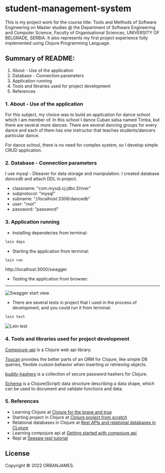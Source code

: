 # student-management-system

This is my project work for the course title: Tools and Methods of Software Engineering on Master studies @ the Department of Software Engineering and Computer Science, Faculty of Organisational Sciences, UNIVERSITY OF BELGRADE, SERBIA. 
It also represents my first project experience fully implemented using Clojure Programming Language.

## Summary of README:

1. About - Use of the application
2. Database - Connection parameters
3. Application running
4. Tools and libraries used for project development
5. References



### 1. About - Use of the application

For this subject, my choice was to build an application for dance school which I am member of. In this school I dance Cuban salsa named Timba, but there are several more dances. There are several dancing groups for every dance and each of them has one instructor that teaches students/dancers particular dance.

For dance school, there is no need for complex system, so I develop simple CRUD application.



### 2. Database - Connection parameters

I use mysql - Dbeaver for data storage and manipulation. I created database *dancedb* and attach DDL in project.

* classname:   "com.mysql.cj.jdbc.Driver"
* subprotocol: "mysql"
* subname:     "//localhost:3306/dancedb"
* user:        "root"
* password:    "password"



### 3. Application running

* Installing dependecies from terminal:

```sh
lein deps
```

* Starting the application from terminal:

```sh
lein run
```
http://localhost:3000/swagger
* Testing the application from browser:

****

![Swagger start view](/resources/swagger-start-view.png)

* There are several tests in project that I used in the process of development, and you could run it from terminal:

```sh
lein test
```

![Lein test](/resources/lein-test.png)

### 4. Tools and libraries used for project development

[Compojure-api](https://github.com/metosin/compojure-api) is a Clojure web api library.

[Toucan](https://github.com/metabase/toucan) provides the better parts of an ORM for Clojure, like simple DB queries, flexible custom behavior when inserting or retrieving objects.

[buddy-hashers](https://funcool.github.io/buddy-hashers/latest) is a collection of secure password hashers for Clojure.

[Schema](https://github.com/plumatic/schema) is a Clojure(Script) data structure describing a data shape, which can be used to document and validate functions and data.



### 5. References

* Learning Clojure at [Clojure for the brave and true](https://www.braveclojure.com/clojure-for-the-brave-and-true/)
* Starting project in Clojure at [Clojure project from scratch](https://oli.me.uk/clojure-projects-from-scratch/)
* Relational databases in Clojure at [Rest APIs and relational databases in CLojure](https://fuqua.io/blog/2013/12/rest-apis-and-relational-databases-in-clojure/)
* Learning compojure api at [Getting started with compojure api](https://www.anthony-galea.com/blog/post/getting-started-with-compojure-api/)
* Repl at [Seesaw repl tutorial](https://gist.github.com/daveray/1441520#file-seesaw-repl-tutorial-clj-L33)






## License

Copyright © 2022 ORBANJAMES.
